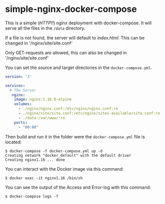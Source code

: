 # simple-nginx-docker-compose

This is a simple (*HTTP!!*) nginx deployment with docker-compose. It will serve all the files in the `/data` directory.

If a file is not found, the server will default to *index.html*.
This can be changed in '/nginx/site/site.conf'

Only GET-requests are allowed, this can also be changed in '/nginx/site/site.conf'

You can set the source and target directories in the `docker-compose.yml`.
```yml
version: '3'

services:
  # The Server 
   nginx:
    image: nginx:1.16.0-alpine
    volumes:
      - ./nginx/nginx.conf:/etc/nginx/nginx.conf:ro
      - ./nginx/site/site.conf:/etc/nginx/sites-available/site.conf:ro
      - ./data:/var/www/:ro
    ports:
      - "80:80"
```
Then build and run it in the folder were the `docker-compose.yml` file is located:

    $ docker-compose -f docker-compose.yml up -d
    Creating network "docker_default" with the default driver
    Creating nginx1.16 ... done


You can interact with the Docker image via this command:

    $ docker exec -it nginx1.16 /bin/sh

You can see the output of the Access and Error-log with this command:

    $ docker-compose logs -f

